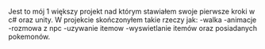Jest to mój 1 większy projekt nad którym stawiałem swoje pierwsze kroki w c# oraz unity.
W projekcie skończonyłem takie rzeczy jak:
-walka
-animacje
-rozmowa z npc
-uzywanie itemow
-wyswietlanie itemów oraz posiadanych pokemonów.
